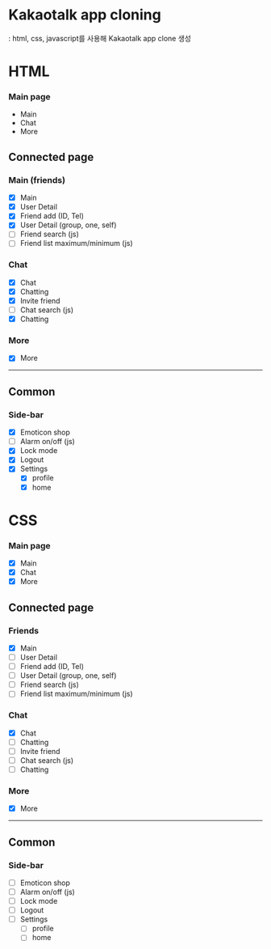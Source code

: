 # Kakaotalk app cloning

: html, css, javascript를 사용해 Kakaotalk app clone 생성

# HTML

### Main page

- Main
- Chat
- More

## Connected page

### Main (friends)

- [x] Main
- [x] User Detail
- [x] Friend add (ID, Tel)
- [x] User Detail (group, one, self)
- [ ] Friend search (js)
- [ ] Friend list maximum/minimum (js)

### Chat

- [x] Chat
- [x] Chatting
- [x] Invite friend
- [ ] Chat search (js)
- [x] Chatting

### More

- [x] More

---

## Common

### Side-bar

- [x] Emoticon shop
- [ ] Alarm on/off (js)
- [x] Lock mode
- [x] Logout
- [x] Settings
  - [x] profile
  - [x] home

# CSS

### Main page

- [x] Main
- [x] Chat
- [x] More

## Connected page

### Friends

- [x] Main
- [ ] User Detail
- [ ] Friend add (ID, Tel)
- [ ] User Detail (group, one, self)
- [ ] Friend search (js)
- [ ] Friend list maximum/minimum (js)

### Chat

- [x] Chat
- [ ] Chatting
- [ ] Invite friend
- [ ] Chat search (js)
- [ ] Chatting

### More

- [x] More

---

## Common

### Side-bar

- [ ] Emoticon shop
- [ ] Alarm on/off (js)
- [ ] Lock mode
- [ ] Logout
- [ ] Settings
  - [ ] profile
  - [ ] home
